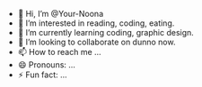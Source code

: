 - 👋 Hi, I’m @Your-Noona
- 👀 I’m interested in reading, coding, eating.
- 🌱 I’m currently learning coding, graphic design.
- 💞️ I’m looking to collaborate on dunno now.
- 📫 How to reach me ...
- 😄 Pronouns: ...
- ⚡ Fun fact: ...

<!---
Your-Noona/Your-Noona is a ✨ special ✨ repository because its `README.md` (this file) appears on your GitHub profile.
You can click the Preview link to take a look at your changes.
--->
